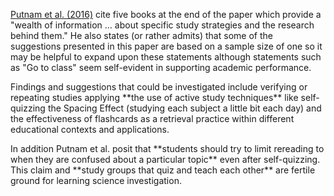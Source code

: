 <p><span style=font-weight: 400;><a href="http://psychnet.wustl.edu/memory/wp-content/uploads/2018/04/Putnam-et-al-2016_PPS.pdf" target="_blank" rel="noopener">Putnam et al. (2016)</a> cite five books at the end of the paper which provide a "wealth of information … about specific study strategies and the research behind them." He also states (or rather admits) that some of the suggestions presented in this paper are based on a sample size of one so it may be helpful to expand upon these statements although statements such as "Go to class" seem self-evident in supporting academic performance.</span></p>

<p><span style=font-weight: 400;>Findings and suggestions that could be investigated include verifying or repeating studies applying </span>**the use of active study techniques**<span style=font-weight: 400;> like self-quizzing the Spacing Effect (studying each subject a little bit each day) and the effectiveness of flashcards as a retrieval practice within different educational contexts and applications.</span></p>

<p><span style=font-weight: 400;>In addition Putnam et al. posit that </span>**students should try to limit rereading to when they are confused about a particular topic**<span style=font-weight: 400;> even after self-quizzing. This claim and </span>**study groups that quiz and teach each other**<span style=font-weight: 400;> are fertile ground for learning science investigation.</span></p>